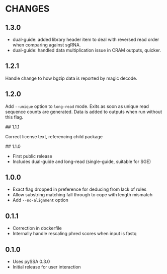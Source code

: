 # CHANGES

## 1.3.0

- dual-guide: added library header item to deal with reversed read order when comparing against sgRNA.
- dual-guide: handled data multiplication issue in CRAM outputs, quicker.

## 1.2.1

Handle change to how bgzip data is reported by magic decode.

## 1.2.0

Add `--unique` option to `long-read` mode.  Exits as soon as unique read sequence counts are generated.
Data is added to outputs when run without this flag.

## 1.1.1

Correct license text, referencing child package

## 1.1.0

- First public release
- Includes dual-guide and long-read (single-guide, suitable for SGE)

## 1.0.0

- Exact flag dropped in preference for deducing from lack of rules
- Allow substring matching fall through to cope with length mismatch
- Add `--no-alignment` option

## 0.1.1

- Correction in dockerfile
- Internally handle rescaling phred scores when input is fastq

## 0.1.0

- Uses pySSA 0.3.0
- Initial release for user interaction
